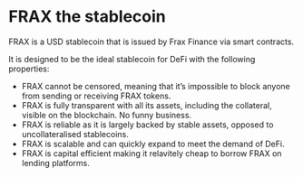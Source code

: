 # FRAX the stablecoin

FRAX is a USD stablecoin that is issued by Frax Finance via smart contracts.

It is designed to be the ideal stablecoin for DeFi with the following properties:

* FRAX cannot be censored, meaning that it’s impossible to block anyone from sending or receiving FRAX tokens.
* FRAX is fully transparent with all its assets, including the collateral, visible on the blockchain. No funny business.
* FRAX is reliable as it is largely backed by stable assets, opposed to uncollateralised stablecoins.
* FRAX is scalable and can quickly expand to meet the demand of DeFi.
* FRAX is capital efficient making it relavitely cheap to borrow FRAX on lending platforms.

